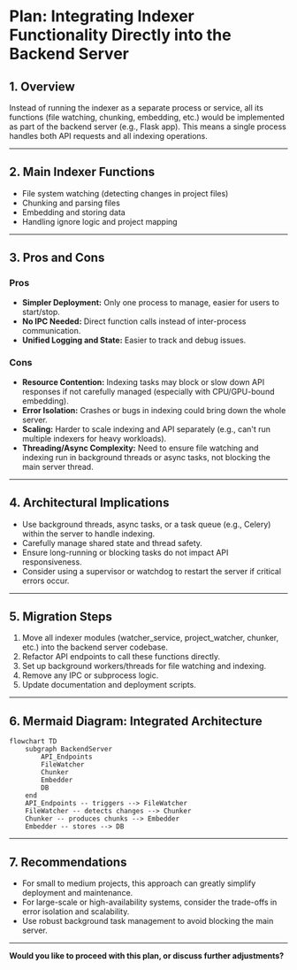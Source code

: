 # Plan: Integrating Indexer Functionality Directly into the Backend Server

## 1. Overview

Instead of running the indexer as a separate process or service, all its functions (file watching, chunking, embedding, etc.) would be implemented as part of the backend server (e.g., Flask app). This means a single process handles both API requests and all indexing operations.

---

## 2. Main Indexer Functions

- File system watching (detecting changes in project files)
- Chunking and parsing files
- Embedding and storing data
- Handling ignore logic and project mapping

---

## 3. Pros and Cons

### Pros

- **Simpler Deployment:** Only one process to manage, easier for users to start/stop.
- **No IPC Needed:** Direct function calls instead of inter-process communication.
- **Unified Logging and State:** Easier to track and debug issues.

### Cons

- **Resource Contention:** Indexing tasks may block or slow down API responses if not carefully managed (especially with CPU/GPU-bound embedding).
- **Error Isolation:** Crashes or bugs in indexing could bring down the whole server.
- **Scaling:** Harder to scale indexing and API separately (e.g., can't run multiple indexers for heavy workloads).
- **Threading/Async Complexity:** Need to ensure file watching and indexing run in background threads or async tasks, not blocking the main server thread.

---

## 4. Architectural Implications

- Use background threads, async tasks, or a task queue (e.g., Celery) within the server to handle indexing.
- Carefully manage shared state and thread safety.
- Ensure long-running or blocking tasks do not impact API responsiveness.
- Consider using a supervisor or watchdog to restart the server if critical errors occur.

---

## 5. Migration Steps

1. Move all indexer modules (watcher_service, project_watcher, chunker, etc.) into the backend server codebase.
2. Refactor API endpoints to call these functions directly.
3. Set up background workers/threads for file watching and indexing.
4. Remove any IPC or subprocess logic.
5. Update documentation and deployment scripts.

---

## 6. Mermaid Diagram: Integrated Architecture

```mermaid
flowchart TD
    subgraph BackendServer
        API_Endpoints
        FileWatcher
        Chunker
        Embedder
        DB
    end
    API_Endpoints -- triggers --> FileWatcher
    FileWatcher -- detects changes --> Chunker
    Chunker -- produces chunks --> Embedder
    Embedder -- stores --> DB
```

---

## 7. Recommendations

- For small to medium projects, this approach can greatly simplify deployment and maintenance.
- For large-scale or high-availability systems, consider the trade-offs in error isolation and scalability.
- Use robust background task management to avoid blocking the main server.

---

**Would you like to proceed with this plan, or discuss further adjustments?**